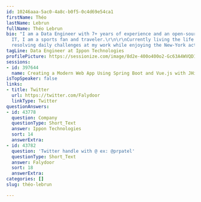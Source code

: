 ```yaml
---
id: 10246aaa-5ac0-4a8c-b0f5-0c4d69e54ca1
firstName: Théo
lastName: Lebrun
fullName: Théo Lebrun
bio: "I am a Data Engineer with 7+ years of experience and an open-source lover. Besides
  IT, I am a sports fan and traveler.\r\n\r\nCurrently living the life in NYC, I enjoy
  resolving daily challenges at my work while enjoying the New-York active life."
tagLine: Data Engineer at Ippon Technologies
profilePicture: https://sessionize.com/image/8d2e-400o400o2-Gc63A4WVQD19gjjNtyyRdT.jpeg
sessions:
- id: 397644
  name: Creating a Modern Web App Using Spring Boot and Vue.js with JHipster
isTopSpeaker: false
links:
- title: Twitter
  url: https://twitter.com/Falydoor
  linkType: Twitter
questionAnswers:
- id: 43778
  question: Company
  questionType: Short_Text
  answer: Ippon Technologies
  sort: 14
  answerExtra: 
- id: 43782
  question: 'Twitter handle with @ ex: @prpatel'
  questionType: Short_Text
  answer: Falydoor
  sort: 18
  answerExtra: 
categories: []
slug: théo-lebrun

---
```

